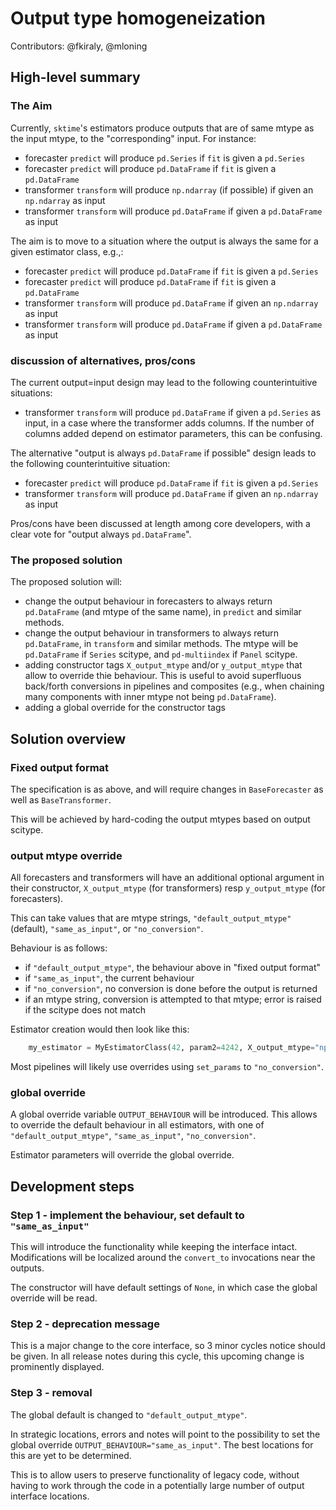 # Output type homogeneization

Contributors: @fkiraly, @mloning

## High-level summary 

### The Aim

Currently, `sktime`'s estimators produce outputs that are of same mtype as the input mtype,
to the "corresponding" input. For instance:
* forecaster `predict` will produce `pd.Series` if `fit` is given a `pd.Series`
* forecaster `predict` will produce `pd.DataFrame` if `fit` is given a `pd.DataFrame`
* transformer `transform` will produce `np.ndarray` (if possible) if given an `np.ndarray` as input
* transformer `transform` will produce `pd.DataFrame` if given a `pd.DataFrame` as input

The aim is to move to a situation where the output is always the same for a given estimator class, e.g.,:
* forecaster `predict` will produce `pd.DataFrame` if `fit` is given a `pd.Series`
* forecaster `predict` will produce `pd.DataFrame` if `fit` is given a `pd.DataFrame`
* transformer `transform` will produce `pd.DataFrame` if given an `np.ndarray` as input
* transformer `transform` will produce `pd.DataFrame` if given a `pd.DataFrame` as input

### discussion of alternatives, pros/cons

The current output=input design may lead to the following counterintuitive situations:
* transformer `transform` will produce `pd.DataFrame` if given a `pd.Series` as input, in a case
where the transformer adds columns. If the number of columns added depend on estimator parameters,
this can be confusing.

The alternative "output is always `pd.DataFrame` if possible" design leads to the following counterintuitive situation:
* forecaster `predict` will produce `pd.DataFrame` if `fit` is given a `pd.Series`
* transformer `transform` will produce `pd.DataFrame` if given an `np.ndarray` as input

Pros/cons have been discussed at length among core developers, with a clear vote
for "output always `pd.DataFrame`".

### The proposed solution

The proposed solution will:
* change the output behaviour in forecasters to always return `pd.DataFrame` (and mtype of the same name), in `predict` and similar methods.
* change the output behaviour in transformers to always return `pd.DataFrame`, in `transform` and similar methods.
The mtype will be `pd.DataFrame` if `Series` scitype, and `pd-multiindex` if `Panel` scitype.
* adding constructor tags `X_output_mtype` and/or `y_output_mtype` that allow to override thie behaviour.
This is useful to avoid superfluous back/forth conversions in pipelines and composites (e.g., when chaining
many components with inner mtype not being `pd.DataFrame`).
* adding a global override for the constructor tags

## Solution overview

### Fixed output format

The specification is as above, and will require changes in `BaseForecaster` as well as `BaseTransformer`.

This will be achieved by hard-coding the output mtypes based on output scitype.

### output mtype override

All forecasters and transformers will have an additional optional argument in their constructor, `X_output_mtype` (for transformers) resp `y_output_mtype` (for forecasters).

This can take values that are mtype strings, `"default_output_mtype"` (default), `"same_as_input"`, or `"no_conversion"`.

Behaviour is as follows:
* if `"default_output_mtype"`, the behaviour above in "fixed output format"
* if `"same_as_input"`, the current behaviour
* if `"no_conversion"`, no conversion is done before the output is returned
* if an mtype string, conversion is attempted to that mtype; error is raised if the scitype does not match

Estimator creation would then look like this:

```python
    my_estimator = MyEstimatorClass(42, param2=4242, X_output_mtype="np.ndarray")
```

Most pipelines will likely use overrides using `set_params` to `"no_conversion"`.

### global override

A global override variable `OUTPUT_BEHAVIOUR` will be introduced.
This allows to override the default behaviour in all estimators, with one of
`"default_output_mtype"`, `"same_as_input"`, `"no_conversion"`.

Estimator parameters will override the global override.

## Development steps

### Step 1 - implement the behaviour, set default to `"same_as_input"`

This will introduce the functionality while keeping the interface intact.
Modifications will be localized around the `convert_to` invocations near the outputs.

The constructor will have default settings of `None`, in which case the global override will be read.

### Step 2 - deprecation message

This is a major change to the core interface, so 3 minor cycles notice should be given.
In all release notes during this cycle, this upcoming change is prominently displayed.

### Step 3 - removal

The global default is changed to `"default_output_mtype"`.

In strategic locations, errors and notes will point to the possibility to set the global override
`OUTPUT_BEHAVIOUR="same_as_input"`. 
The best locations for this are yet to be determined.

This is to allow users to preserve functionality of legacy code, without having to
work through the code in a potentially large number of output interface locations.
